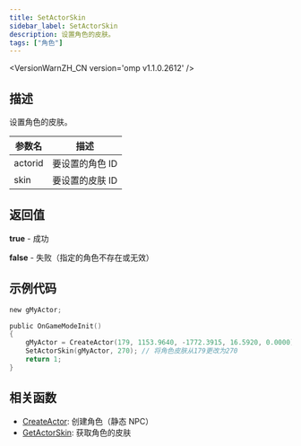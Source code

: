 ```yaml
---
title: SetActorSkin
sidebar_label: SetActorSkin
description: 设置角色的皮肤。
tags: ["角色"]
---
```


<VersionWarnZH_CN version='omp v1.1.0.2612' />

## 描述

设置角色的皮肤。

| 参数名  | 描述            |
| ------- | --------------- |
| actorid | 要设置的角色 ID |
| skin    | 要设置的皮肤 ID |

## 返回值

**true** - 成功

**false** - 失败（指定的角色不存在或无效）

## 示例代码

```c
new gMyActor;

public OnGameModeInit()
{
    gMyActor = CreateActor(179, 1153.9640, -1772.3915, 16.5920, 0.0000);
    SetActorSkin(gMyActor, 270); // 将角色皮肤从179更改为270
    return 1;
}
```

## 相关函数

- [CreateActor](CreateActor): 创建角色（静态 NPC）
- [GetActorSkin](GetActorSkin): 获取角色的皮肤
